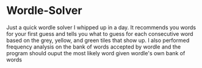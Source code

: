 # Wordle-Solver
Just a quick wordle solver I whipped up in a day. It recommends you words for your first guess and tells you what to guess for each consecutive word based on the grey, yellow, and green tiles that show up. I also performed frequency analysis on the bank of words accepted by wordle and the program should ouput the most likely word given wordle's own bank of words
